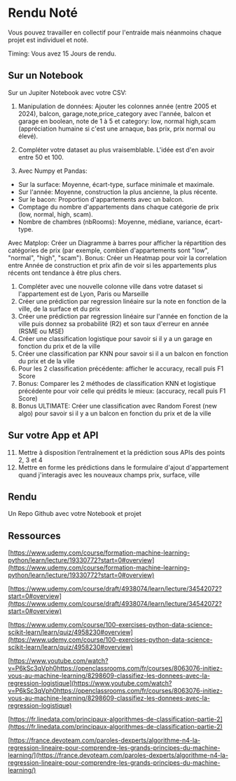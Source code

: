 # Rendu Noté

Vous pouvez travailler en collectif pour l'entraide mais néanmoins chaque projet est individuel et noté.

Timing: Vous avez 15 Jours de rendu.

## Sur un Notebook

Sur un Jupiter Notebook avec votre CSV:

1. Manipulation de données: Ajouter les colonnes année (entre 2005 et 2024), balcon, garage,note,price_category avec l'année, balcon et garage en boolean, note de 1 à 5 et category: low, normal high,scam (appréciation humaine si c'est une arnaque, bas prix, prix normal ou élevé).
2. Compléter votre dataset au plus vraisemblable. L'idée est d'en avoir entre 50 et 100.

3. Avec Numpy et Pandas:

- Sur la surface: Moyenne, écart-type, surface minimale et maximale.
- Sur l'année: Moyenne, construction la plus ancienne, la plus récente.
- Sur le bacon: Proportion d'appartements avec un balcon.
- Comptage du nombre d'appartements dans chaque catégorie de prix (low, normal, high, scam).
- Nombre de chambres (nbRooms): Moyenne, médiane, variance, écart-type.

Avec Matplop:
Créer un Diagramme à barres pour afficher la répartition des catégories de prix (par exemple, combien d'appartements sont "low", "normal", "high", "scam").
Bonus: Créer un Heatmap pour voir la correlation entre Année de construction et prix afin de voir si les appartements plus récents ont tendance à être plus chers.

1. Compléter avec une nouvelle colonne ville dans votre dataset si l'appartement est de Lyon, Paris ou Marseille
2. Créer une prédiction par regression linéaire sur la note en fonction de la ville, de la surface et du prix
3. Créer une prédiction par regression linéaire sur l'année en fonction de la ville puis donnez sa probabilité (R2) et son taux d'erreur en année (RSME ou MSE)
4. Créer une classification logistique pour savoir si il y a un garage en fonction du prix et de la ville
5. Créer une classification par KNN pour savoir si il a un balcon en fonction du prix et de la ville
6. Pour les 2 classification précédente: afficher le accuracy, recall puis F1 Score
7. Bonus: Comparer les 2 méthodes de classification KNN et logistique précédente pour voir celle qui prédits le mieux: (accuracy, recall puis F1 Score)
8. Bonus ULTIMATE: Créer une classification avec Random Forest (new algo) pour savoir si il y a un balcon en fonction du prix et de la ville

## Sur votre App et API

11. Mettre à disposition l’entraînement et la prédiction sous APIs des points 2, 3 et 4
12. Mettre en forme les prédictions dans le formulaire d'ajout d'appartement quand j'interagis avec les nouveaux champs prix, surface, ville

## Rendu

Un Repo Github avec votre Notebook et projet

## Ressources

[https://www.udemy.com/course/formation-machine-learning-python/learn/lecture/19330772?start=0#overview](https://www.udemy.com/course/formation-machine-learning-python/learn/lecture/19330772?start=0#overview)

[https://www.udemy.com/course/draft/4938074/learn/lecture/34542072?start=0#overview](https://www.udemy.com/course/draft/4938074/learn/lecture/34542072?start=0#overview)

[https://www.udemy.com/course/100-exercises-python-data-science-scikit-learn/learn/quiz/4958230#overview](https://www.udemy.com/course/100-exercises-python-data-science-scikit-learn/learn/quiz/4958230#overview)

[https://www.youtube.com/watch?v=P6kSc3qVph0https://openclassrooms.com/fr/courses/8063076-initiez-vous-au-machine-learning/8298609-classifiez-les-donnees-avec-la-regression-logistique](https://www.youtube.com/watch?v=P6kSc3qVph0https://openclassrooms.com/fr/courses/8063076-initiez-vous-au-machine-learning/8298609-classifiez-les-donnees-avec-la-regression-logistique)

[https://fr.linedata.com/principaux-algorithmes-de-classification-partie-2](https://fr.linedata.com/principaux-algorithmes-de-classification-partie-2)

[https://france.devoteam.com/paroles-dexperts/algorithme-n4-la-regression-lineaire-pour-comprendre-les-grands-principes-du-machine-learning/](https://france.devoteam.com/paroles-dexperts/algorithme-n4-la-regression-lineaire-pour-comprendre-les-grands-principes-du-machine-learning/)
